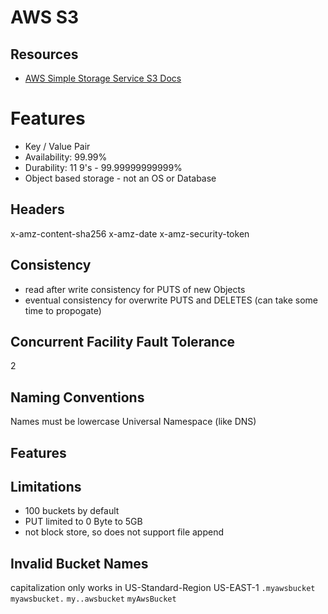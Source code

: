 # AWS S3

## Resources

- [AWS Simple Storage Service S3 Docs](https://docs.aws.amazon.com/AmazonS3/latest/userguide/Welcome.html)

# Features

- Key / Value Pair
- Availability: 99.99%
- Durability: 11 9's - 99.99999999999%
- Object based storage - not an OS or Database

## Headers

x-amz-content-sha256
x-amz-date
x-amz-security-token

## Consistency

- read after write consistency for PUTS of new Objects
- eventual consistency for overwrite PUTS and DELETES
  (can take some time to propogate)

## Concurrent Facility Fault Tolerance

2

## Naming Conventions

Names must be lowercase
Universal Namespace (like DNS)

## Features

## Limitations

- 100 buckets by default
- PUT limited to 0 Byte to 5GB
- not block store, so does not support file append

## Invalid Bucket Names

capitalization only works in US-Standard-Region US-EAST-1
`.myawsbucket`
`myawsbucket.`
`my..awsbucket`
`myAwsBucket`
